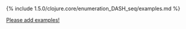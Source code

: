{% include 1.5.0/clojure.core/enumeration_DASH_seq/examples.md %}

[Please add examples!](https://github.com/arrdem/grimoire/edit/master/_includes/1.6.0/clojure.core/enumeration_DASH_seq/examples.md)

